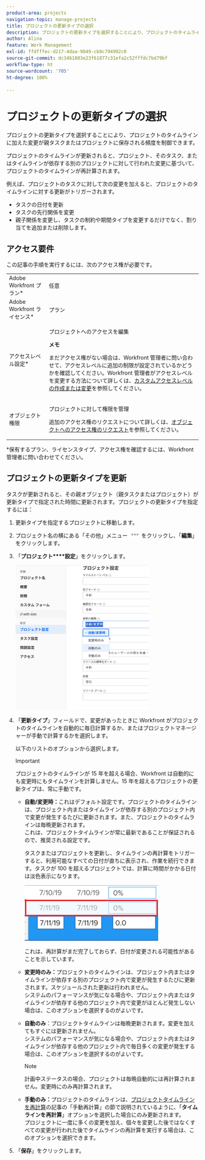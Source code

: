 ```yaml
---
product-area: projects
navigation-topic: manage-projects
title: プロジェクトの更新タイプの選択
description: プロジェクトの更新タイプを選択することにより、プロジェクトのタイムラインに加えた変更が親タスクまたはプロジェクトに保存される頻度を制御できます。
author: Alina
feature: Work Management
exl-id: ffdfffec-d217-4daa-9849-cb0c794992c0
source-git-commit: dc3461803e23f61877c31efa2c52fffdc7bd79bf
workflow-type: ht
source-wordcount: '705'
ht-degree: 100%

---
```


# プロジェクトの更新タイプの選択

プロジェクトの更新タイプを選択することにより、プロジェクトのタイムラインに加えた変更が親タスクまたはプロジェクトに保存される頻度を制御できます。

プロジェクトのタイムラインが更新されると、プロジェクト、そのタスク、またはタイムラインが依存する別のプロジェクトに対して行われた変更に基づいて、プロジェクトのタイムラインが再計算されます。

例えば、プロジェクトのタスクに対して次の変更を加えると、プロジェクトのタイムラインに対する更新がトリガーされます。

* タスクの日付を更新
* タスクの先行関係を変更
* 親子関係を変更し、タスクの制約や期間タイプを変更するだけでなく、割り当てを追加または削除します。

## アクセス要件

<!-- drafted for P&P:

<table style="table-layout:auto"> 
 <col> 
 <col> 
 <tbody> 
  <tr> 
   <td role="rowheader">Adobe Workfront plan*</td> 
   <td> <p>Any </p> </td> 
  </tr> 
  <tr> 
   <td role="rowheader">Adobe Workfront license*</td> 
   <td> <p>Current license: Standard</p> 
   Or
   <p>Legacy license: Plan </p> </td> 
  </tr> 
  <tr> 
   <td role="rowheader">Access level configurations*</td> 
   <td> <p>Edit access to Projects</p> <p><b>NOTE</b>
   
   If you still don't have access, ask your Workfront administrator if they set additional restrictions in your access level. For information on how a Workfront administrator can modify your access level, see <a href="../../../administration-and-setup/add-users/configure-and-grant-access/create-modify-access-levels.md" class="MCXref xref">Create or modify custom access levels</a>.</p> </td> 
  </tr> 
  <tr> 
   <td role="rowheader">Object permissions</td> 
   <td> <p>Manage permissions to a project</p> <p>For information on requesting additional access, see <a href="../../../workfront-basics/grant-and-request-access-to-objects/request-access.md" class="MCXref xref">Request access to objects </a>.</p> </td> 
  </tr> 
 </tbody> 
</table>
-->

この記事の手順を実行するには、次のアクセス権が必要です。

<table style="table-layout:auto"> 
 <col> 
 <col> 
 <tbody> 
  <tr> 
   <td role="rowheader">Adobe Workfront プラン*</td> 
   <td> <p>任意 </p> </td> 
  </tr> 
  <tr> 
   <td role="rowheader">Adobe Workfront ライセンス*</td> 
   <td> <p>プラン </p> </td> 
  </tr> 
  <tr> 
   <td role="rowheader">アクセスレベル設定*</td> 
   <td> <p>プロジェクトへのアクセスを編集</p> <p><b>メモ</b>

まだアクセス権がない場合は、Workfront 管理者に問い合わせて、アクセスレベルに追加の制限が設定されているかどうかを確認してください。Workfront 管理者がアクセスレベルを変更する方法について詳しくは、<a href="../../../administration-and-setup/add-users/configure-and-grant-access/create-modify-access-levels.md" class="MCXref xref">カスタムアクセスレベルの作成または変更</a>を参照してください。</p> </td>
</tr> 
  <tr> 
   <td role="rowheader">オブジェクト権限</td> 
   <td> <p>プロジェクトに対して権限を管理</p> <p>追加のアクセス権のリクエストについて詳しくは、<a href="../../../workfront-basics/grant-and-request-access-to-objects/request-access.md" class="MCXref xref">オブジェクトへのアクセス権のリクエスト</a>を参照してください。</p> </td> 
  </tr> 
 </tbody> 
</table>

&#42;保有するプラン、ライセンスタイプ、アクセス権を確認するには、Workfront 管理者に問い合わせてください。

## プロジェクトの更新タイプを更新

タスクが更新されると、その親オブジェクト（親タスクまたはプロジェクト）が更新タイプで指定された時間に更新されます。プロジェクトの更新タイプを指定するには：

1. 更新タイプを指定するプロジェクトに移動します。
1. プロジェクト名の横にある「その他」メニュー ![](assets/more-icon.png) をクリックし、「**編集**」をクリックします。

1. 「**プロジェクト****設定**」をクリックします。

   ![](assets/update-type-field-on-project-edit-box-nwe-350x378.png)

1. 「**更新タイプ**」フィールドで、変更があったときに Workfront がプロジェクトのタイムラインを自動的に毎日計算するか、またはプロジェクトマネージャーが手動で計算するかを選択します。

   以下のリストのオプションから選択します。 

   >[!IMPORTANT]
   >
   >プロジェクトのタイムラインが 15 年を超える場合、Workfront は自動的にも変更時にもタイムラインを計算しません。15 年を超えるプロジェクトの更新タイプは、常に手動です。

   * **自動/変更時：**&#x200B;これはデフォルト設定です。プロジェクトのタイムラインは、プロジェクト内またはタイムラインが依存する別のプロジェクト内で変更が発生するたびに更新されます。また、プロジェクトのタイムラインは毎晩更新されます。\
     これは、プロジェクトタイムラインが常に最新であることが保証されるので、推奨される設定です。

     タスクまたはプロジェクトを更新し、タイムラインの再計算をトリガーすると、利用可能なすべての日付が直ちに表示され、作業を続行できます。タスクが 100 を超えるプロジェクトでは、計算に時間がかかる日付は淡色表示になります。

     ![](assets/dates-dimmed-when-insline-editing-350x146.png)

     これは、再計算がまだ完了しておらず、日付が変更される可能性があることを示しています。

   * **変更時のみ：**&#x200B;プロジェクトのタイムラインは、プロジェクト内またはタイムラインが依存する別のプロジェクト内で変更が発生するたびに更新されます。スケジュールされた更新は行われません。\
     システムのパフォーマンスが気になる場合や、プロジェクト内またはタイムラインが依存する他のプロジェクト内で変更がほとんど発生しない場合は、このオプションを選択するのがよいです。

   * **自動のみ**：プロジェクトタイムラインは毎晩更新されます。変更を加えてもすぐには更新されません。\
     システムのパフォーマンスが気になる場合や、プロジェクト内またはタイムラインが依存する他のプロジェクト内で毎日多くの変更が発生する場合は、このオプションを選択するのがよいです。

     >[!NOTE]
     >
     >計画中ステータスの場合、プロジェクトは毎晩自動的には再計算されません。変更時にのみ再計算されます。

   * **手動のみ：**&#x200B;プロジェクトのタイムラインは、[プロジェクトタイムラインを再計算](../../../manage-work/projects/manage-projects/recalculate-project-timeline.md)の記事の「手動再計算」の節で説明されているように、「**タイムラインを再計算**」オプションを選択した場合にのみ更新されます。\
     プロジェクトに一度に多くの変更を加え、個々を変更した後ではなくすべての変更が行われた後でタイムラインの再計算を実行する場合は、このオプションを選択できます。

1. 「**保存**」をクリックします。
